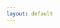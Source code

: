 ```yaml
---
layout: default
---
```

<script>
    var lang = navigator.language || navigator.userLanguage;
    if (lang.startsWith('ca')) {
        window.location.href = '/ca/';
    } else if (lang.startsWith('ay')) {
        window.location.href = '/ay/';
    } else {
        window.location.href = '/en/';
    }
</script>
